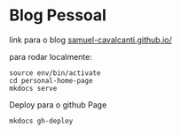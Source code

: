 # Blog Pessoal 

link para o blog [samuel-cavalcanti.github.io/](https://samuel-cavalcanti.github.io/)


para rodar localmente:

```shell
source env/bin/activate
cd personal-home-page
mkdocs serve
```
Deploy para o github Page

```shell
mkdocs gh-deploy
```